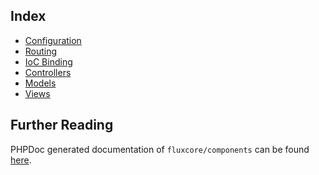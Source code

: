 <div class="huge learn"></div>

Index
-

 * [Configuration](#/docs/configuration)
 * [Routing](#/docs/routing)
 * [IoC Binding](#/docs/binding)
 * [Controllers](#/docs/controllers)
 * [Models](#/docs/models)
 * [Views](#/docs/views)

Further Reading
-

PHPDoc generated documentation of `fluxcore/components` can be found [here](#).